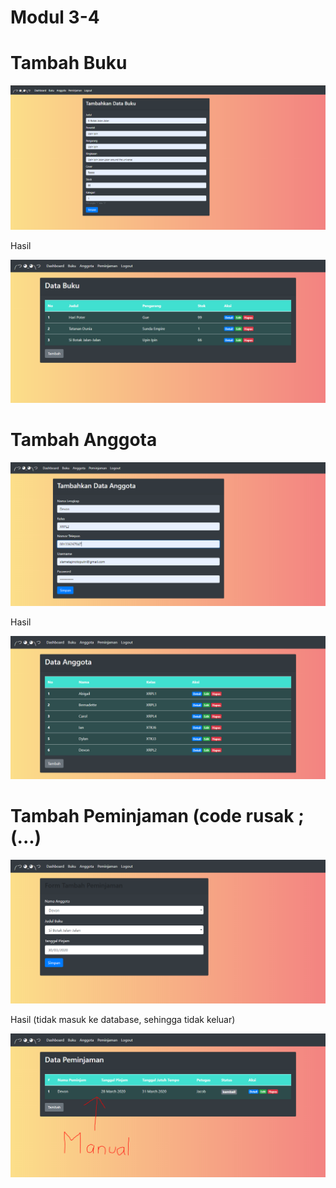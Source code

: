 # Modul 3-4

# Tambah Buku

![Alt Text](https://github.com/NextDvn/Modul3-4/blob/master/1.PNG)

Hasil

![Alt Text](https://github.com/NextDvn/Modul3-4/blob/master/4.PNG)

# Tambah Anggota

![Alt Text](https://github.com/NextDvn/Modul3-4/blob/master/2.PNG)

Hasil

![Alt Text](https://github.com/NextDvn/Modul3-4/blob/master/5.PNG)

# Tambah Peminjaman (code rusak ;(...)

![Alt Text](https://github.com/NextDvn/Modul3-4/blob/master/3.PNG)

Hasil (tidak masuk ke database, sehingga tidak keluar)

![Alt Text](https://github.com/NextDvn/Modul3-4/blob/master/6.PNG)

